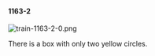 #### 1163-2
![train-1163-2-0.png](https://github.com/lil-lab/nlvr/raw/master/nlvr/train/images/31/train-1163-2-0.png "train-1163-2-0.png")

There is a box with only two yellow circles.